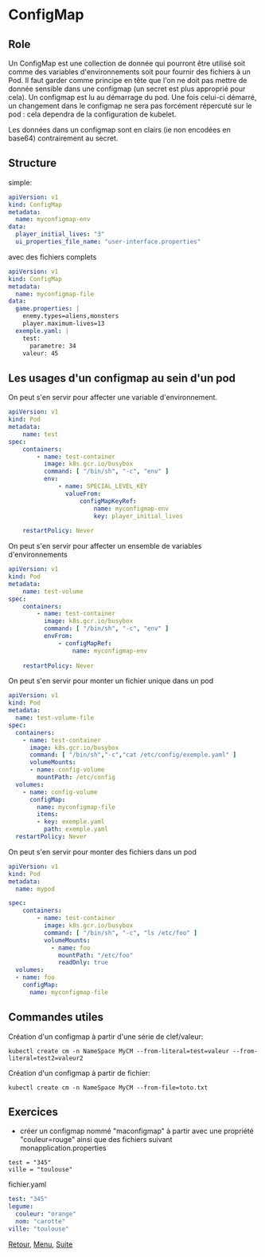 # ConfigMap
## Role
Un ConfigMap est une collection de donnée qui pourront être utilisé soit comme des variables d'environnements soit pour fournir des fichiers à un Pod.
Il faut garder comme principe en tête que l'on ne doit pas mettre de donnée sensible dans une configmap (un secret est plus approprié pour cela).
Un configmap est lu au démarrage du pod. Une fois celui-ci démarré, un changement dans le configmap ne sera pas forcément répercuté sur le pod : cela dependra de la configuration de kubelet.

Les données dans un configmap sont en clairs (ie non encodées en base64) contrairement au secret.
## Structure
simple:
```yaml
apiVersion: v1
kind: ConfigMap
metadata:
  name: myconfigmap-env
data:
  player_initial_lives: "3"
  ui_properties_file_name: "user-interface.properties"
```
avec des fichiers complets 
```yaml
apiVersion: v1
kind: ConfigMap
metadata:
  name: myconfigmap-file
data:
  game.properties: |
    enemy.types=aliens,monsters
    player.maximum-lives=13
  exemple.yaml: |
    test:
      parametre: 34
    valeur: 45
```
## Les usages d'un configmap au sein d'un pod
On peut s'en servir pour affecter une variable d'environnement.
```yaml
apiVersion: v1
kind: Pod
metadata:
    name: test
spec:
    containers:
        - name: test-container
          image: k8s.gcr.io/busybox
          command: [ "/bin/sh", "-c", "env" ]
          env:
              - name: SPECIAL_LEVEL_KEY
                valueFrom:
                    configMapKeyRef:
                        name: myconfigmap-env
                        key: player_initial_lives
                        
    restartPolicy: Never
``` 
On peut s'en servir pour affecter un ensemble de variables d'environnements
```yaml
apiVersion: v1
kind: Pod
metadata:
    name: test-volume
spec:
    containers:
        - name: test-container
          image: k8s.gcr.io/busybox
          command: [ "/bin/sh", "-c", "env" ]
          envFrom:
              - configMapRef:
                  name: myconfigmap-env
                        
    restartPolicy: Never
```
On peut s'en servir pour monter un fichier unique dans un pod
```yaml
apiVersion: v1
kind: Pod
metadata:
  name: test-volume-file
spec:
  containers:
    - name: test-container
      image: k8s.gcr.io/busybox
      command: [ "/bin/sh","-c","cat /etc/config/exemple.yaml" ]
      volumeMounts:
      - name: config-volume
        mountPath: /etc/config
  volumes:
    - name: config-volume
      configMap:
        name: myconfigmap-file
        items:
        - key: exemple.yaml
          path: exemple.yaml
  restartPolicy: Never
```
On peut s'en servir pour monter des fichiers dans un pod
```yaml
apiVersion: v1
kind: Pod
metadata:
  name: mypod

spec:
    containers:
        - name: test-container
          image: k8s.gcr.io/busybox
          command: [ "/bin/sh", "-c", "ls /etc/foo" ]
          volumeMounts:
            - name: foo
              mountPath: "/etc/foo"
              readOnly: true
  volumes:
  - name: foo
    configMap:
      name: myconfigmap-file
```

## Commandes utiles
Création d'un configmap à partir d'une série de clef/valeur:
```
kubectl create cm -n NameSpace MyCM --from-literal=test=valeur --from-literal=test2=valeur2
```

Création d'un configmap à partir de fichier:
```
kubectl create cm -n NameSpace MyCM --from-file=toto.txt
```
## Exercices
- créer un configmap nommé "maconfigmap" à partir avec une propriété "couleur=rouge" ainsi que des fichiers suivant
monapplication.properties
```properties
test = "345"
ville = "toulouse"
```

fichier.yaml
```yaml
test: "345"
legume:
  couleur: "orange"
  nom: "carotte"
ville: "toulouse"
```

[Retour](https://obeyler.github.io/Formation-K8S/Chapitres/LabelAnnotation.html), [Menu](https://obeyler.github.io/Formation-K8S/), [Suite](https://obeyler.github.io/Formation-K8S/Chapitres/Secret.html)
